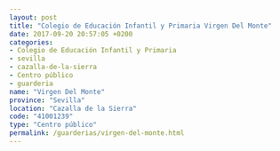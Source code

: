 ```yaml
---
layout: post
title: "Colegio de Educación Infantil y Primaria Virgen Del Monte"
date: 2017-09-20 20:57:05 +0200
categories:
- Colegio de Educación Infantil y Primaria
- sevilla
- cazalla-de-la-sierra
- Centro público
- guarderia
name: "Virgen Del Monte"
province: "Sevilla"
location: "Cazalla de la Sierra"
code: "41001239"
type: "Centro público"
permalink: /guarderias/virgen-del-monte.html
---
```

